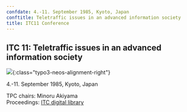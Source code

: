 ```yaml
---
confdate: 4.-11. September 1985, Kyoto, Japan
conftitle: Teletraffic issues in an advanced information society
title: ITC11 Conference
---
```


## ITC 11: Teletraffic issues in an advanced information society


![]({{site.baseurl}}/assets/Persistent/itc11-scanned-250x172.png){:class="typo3-neos-alignment-right"}

4.-11. September 1985, Kyoto, Japan

TPC chairs: Minoru Akiyama<br/>
Proceedings: [ITC digital library](../itc-library/itc11.html)
